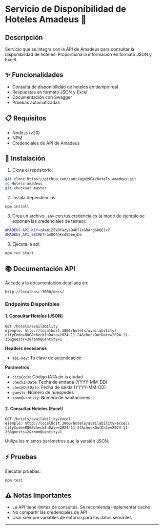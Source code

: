 # Servicio de Disponibilidad de Hoteles Amadeus 🏨

## Descripción
Servicio que se integra con la API de Amadeus para consultar la disponibilidad de hoteles. Proporciona la información en formato JSON y Excel.

## ✨ Funcionalidades
- Consulta de disponibilidad de hoteles en tiempo real
- Respuestas en formato JSON y Excel
- Documentación con Swagger
- Pruebas automatizadas

## 📋 Requisitos
- Node.js (v20)
- NPM
- Credenciales de API de Amadeus

## 🚀 Instalación

1. Clona el repositorio:
```bash
git clone https://github.com/santiago2904/Hotels-amadeus.git
cd Hotels-amadeus
git checkout master
```

2. Instala dependencias:
```bash
npm install
```

3. Crea un archivo `.env` con tus credenciales (a modo de ejemplo se exponen las credenciales de testeo):
```bash
AMADEUS_API_KEY=zAxmiZZVOfazysQ4U71eGhArgSAQE5x7
AMADEUS_API_SECRET=am0O4hkcd5beejDa
```


3. Ejecuta la api:
```bash
npm run start
```

## 📚 Documentación API

Accede a la documentación detallada en:
```
http://localhost:3000/docs/
```

### Endpoints Disponibles

#### 1. Consultar Hoteles (JSON)
```http
GET /hotels/availability
ejemplo: http://localhost:3000/hotels/availability?cityCode=BOG&checkInDate=2024-11-24&checkOutDate=2024-11-25&guests=2&roomQuantity=1
```

**Headers necesarios**
- `api-key`: Tu clave de autenticación

**Parámetros**
- `cityCode`: Código IATA de la ciudad
- `checkInDate`: Fecha de entrada (YYYY-MM-DD)
- `checkOutDate`: Fecha de salida (YYYY-MM-DD)
- `guests`: Número de huéspedes
- `roomQuantity`: Número de habitaciones

#### 2. Consultar Hoteles (Excel)
```http
GET /hotels/availability/excel
ejemplo: http://localhost:3000/hotels/availability/excel?cityCode=BOG&checkInDate=2024-11-24&checkOutDate=2024-11-25&guests=2&roomQuantity=1
```
Utiliza los mismos parámetros que la versión JSON.

## ⚡ Pruebas

Ejecutar pruebas:
```bash
npm test
```

## ⚠️ Notas Importantes
- La API tiene límites de consultas. Se recomienda implementar caché
- No compartir las credenciales de API
- Usar siempre variables de entorno para los datos sensibles

---
